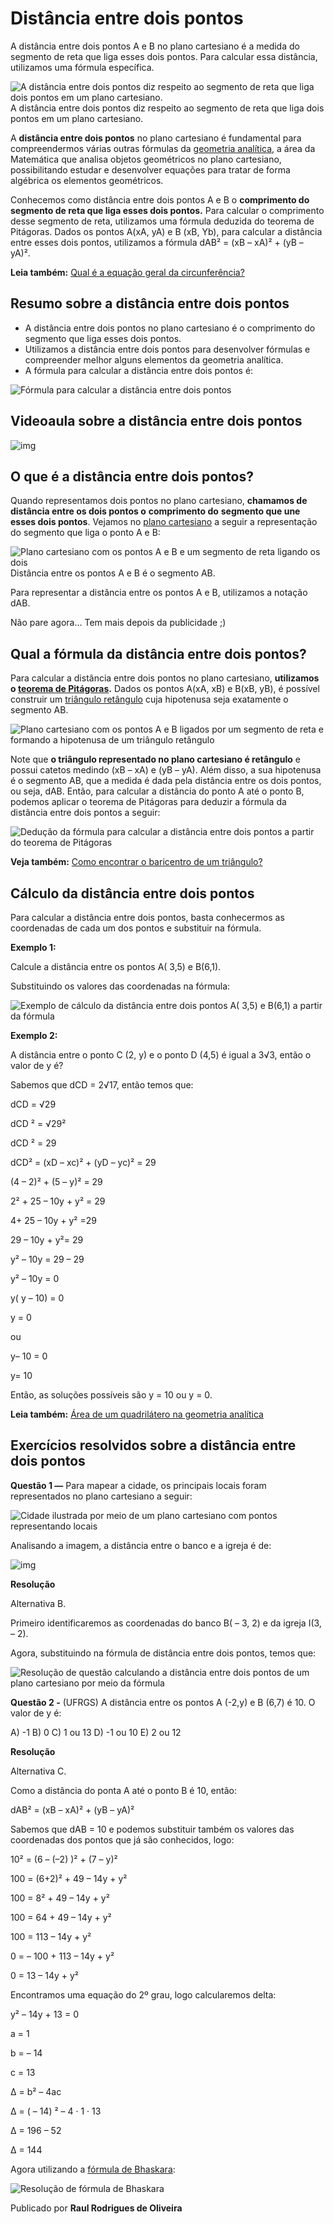 # Distância entre dois pontos

A distância entre dois pontos A e B no plano cartesiano é a medida do segmento de reta que liga esses dois pontos. Para calcular essa distância, utilizamos uma fórmula específica.

![A distância entre dois pontos diz respeito ao segmento de reta que liga dois pontos em um plano cartesiano.](https://static.mundoeducacao.uol.com.br/mundoeducacao/2021/07/plano-cartesiano-com-um-segmento-de-reta-ligando-dois-pontos.jpg)A distância entre dois pontos diz respeito ao segmento de reta que liga dois pontos em um plano cartesiano.

A **distância entre dois pontos** no plano cartesiano é fundamental para compreendermos várias outras fórmulas da [geometria analítica](https://mundoeducacao.uol.com.br/matematica/geometria-analitica.htm), a área da Matemática que analisa objetos geométricos no plano cartesiano, possibilitando estudar e desenvolver equações para tratar de forma algébrica os elementos geométricos.

Conhecemos como distância entre dois pontos A e B o **comprimento do** **segmento de reta que liga esses dois pontos.** Para calcular o comprimento desse segmento de reta, utilizamos uma fórmula deduzida do teorema de Pitágoras. Dados os pontos A(xA, yA) e B (xB, Yb), para calcular a distância entre esses dois pontos, utilizamos a fórmula dAB² = (xB – xA)² + (yB – yA)².

**Leia também:** [Qual é a equação geral da circunferência?](https://mundoeducacao.uol.com.br/matematica/equacao-normal-circunferencia.htm)

## **Resumo sobre a distância entre dois pontos**

- A distância entre dois pontos no plano cartesiano é o comprimento do segmento que liga esses dois pontos.
- Utilizamos a distância entre dois pontos para desenvolver fórmulas e compreender melhor alguns elementos da geometria analítica.
- A fórmula para calcular a distância entre dois pontos é:

![Fórmula para calcular a distância entre dois pontos](https://static.mundoeducacao.uol.com.br/mundoeducacao/2021/07/formula-distancia-dois-pontos.jpg)

## **Videoaula sobre a distância entre dois pontos**



![img](https://img.youtube.com/vi/2zpUD83EaMY/maxresdefault.jpg)



## **O que é a distância entre dois pontos?**

Quando representamos dois pontos no plano cartesiano, **chamamos de distância entre os dois pontos o** **comprimento do** **segmento que une esses dois pontos**. Vejamos no [plano cartesiano](https://mundoeducacao.uol.com.br/matematica/plano-cartesiano.htm) a seguir a representação do segmento que liga o ponto A e B:

![Plano cartesiano com os pontos A e B e um segmento de reta ligando os dois](https://static.mundoeducacao.uol.com.br/mundoeducacao/2021/07/distancia-pontos-ab.jpg)Distância entre os pontos A e B é o segmento AB.

Para representar a distância entre os pontos A e B, utilizamos a notação dAB.



Não pare agora... Tem mais depois da publicidade ;)



## **Qual a fórmula da distância entre dois pontos?**



Para calcular a distância entre dois pontos no plano cartesiano, **utilizamos o [teorema de Pitágoras](https://mundoeducacao.uol.com.br/matematica/teorema-de-pitagoras.htm).** Dados os pontos A(xA, xB) e B(xB, yB), é possível construir um [triângulo retângulo](https://mundoeducacao.uol.com.br/matematica/triangulo-retangulo.htm) cuja hipotenusa seja exatamente o segmento AB.

![Plano cartesiano com os pontos A e B ligados por um segmento de reta e formando a hipotenusa de um triângulo retângulo](https://static.mundoeducacao.uol.com.br/mundoeducacao/2021/07/plano-cartesiano-triangulo-retangulo.jpg)

Note que **o triângulo representado no plano cartesiano é retângulo** e possui catetos medindo (xB – xA) e (yB – yA). Além disso, a sua hipotenusa é o segmento AB, que a medida é dada pela distância entre os dois pontos, ou seja, dAB. Então, para calcular a distância do ponto A até o ponto B, podemos aplicar o teorema de Pitágoras para deduzir a fórmula da distância entre dois pontos a seguir:

![Dedução da fórmula para calcular a distância entre dois pontos a partir do teorema de Pitágoras](https://static.mundoeducacao.uol.com.br/mundoeducacao/2021/07/deducao-formula-distacia-pontos.jpg)

**Veja também:** [Como encontrar o baricentro de um triângulo?](https://mundoeducacao.uol.com.br/matematica/baricentro-triangulo.htm)



## **Cálculo da distância entre dois pontos**

Para calcular a distância entre dois pontos, basta conhecermos as coordenadas de cada um dos pontos e substituir na fórmula.

**Exemplo 1:**

Calcule a distância entre os pontos A( 3,5) e B(6,1).

Substituindo os valores das coordenadas na fórmula:

![Exemplo de cálculo da distância entre dois pontos A( 3,5) e B(6,1) a partir da fórmula](https://static.mundoeducacao.uol.com.br/mundoeducacao/2021/07/exemplo-formula-distancia-pontos.jpg)

**Exemplo 2:**

A distância entre o ponto C (2, y) e o ponto D (4,5) é igual a 3√3, então o valor de y é?

Sabemos que dCD = 2√17, então temos que:

dCD = √29

dCD ² = √29²

dCD ² = 29

dCD² = (xD – xc)² + (yD – yc)² = 29

(4 – 2)² + (5 – y)² = 29

2² + 25 – 10y + y² = 29

4+ 25 – 10y + y² =29

29 – 10y + y²= 29

y² – 10y = 29 – 29

y² – 10y = 0

y( y – 10) = 0

y = 0

ou

y– 10 = 0

y= 10

Então, as soluções possíveis são y = 10 ou y = 0.

**Leia também:** [Área de um quadrilátero na geometria analítica](https://mundoeducacao.uol.com.br/matematica/area-um-quadrilatero-na-geometria-analitica.htm)

## **Exercícios resolvidos sobre a distância entre dois pontos**

**Questão 1 —** Para mapear a cidade, os principais locais foram representados no plano cartesiano a seguir:

![Cidade ilustrada por meio de um plano cartesiano com pontos representando locais](https://static.mundoeducacao.uol.com.br/mundoeducacao/2021/07/plano-cartesiano-cidade.jpg)

Analisando a imagem, a distância entre o banco e a igreja é de:

![img](https://static.mundoeducacao.uol.com.br/mundoeducacao/2021/07/alternativas.jpg)

**Resolução**

Alternativa B.

Primeiro identificaremos as coordenadas do banco B( – 3, 2) e da igreja I(3, – 2).

Agora, substituindo na fórmula de distância entre dois pontos, temos que:

![Resolução de questão calculando a distância entre dois pontos de um plano cartesiano por meio da fórmula](https://static.mundoeducacao.uol.com.br/mundoeducacao/2021/07/resolucao-distancia-pontos-plano.jpg)

**Questão 2 -** (UFRGS) A distância entre os pontos A (-2,y) e B (6,7) é 10. O valor de y é:

A) -1
B) 0
C) 1 ou 13
D) -1 ou 10
E) 2 ou 12

**Resolução**

Alternativa C.

Como a distância do ponta A até o ponto B é 10, então:

dAB² = (xB – xA)² + (yB – yA)²

Sabemos que dAB = 10 e podemos substituir também os valores das coordenadas dos pontos que já são conhecidos, logo:

10² = (6 – (–2) )² + (7 – y)²

100 = (6+2)² + 49 – 14y + y²

100 = 8² + 49 – 14y + y²

100 = 64 + 49 – 14y + y²

100 = 113 – 14y + y²

0 = – 100 + 113 – 14y + y²

0 = 13 – 14y + y²

Encontramos uma equação do 2º grau, logo calcularemos delta:

y² – 14y + 13 = 0

a = 1

b = – 14

c = 13

 

Δ = b² – 4ac

Δ = ( – 14) ² – 4 · 1 · 13

Δ = 196 – 52

Δ = 144

Agora utilizando a [fórmula de Bh](https://mundoeducacao.uol.com.br/matematica/formula-bhaskara.htm)[a](https://mundoeducacao.uol.com.br/matematica/formula-bhaskara.htm)[skara](https://mundoeducacao.uol.com.br/matematica/formula-bhaskara.htm):

![Resolução de fórmula de Bhaskara](https://static.mundoeducacao.uol.com.br/mundoeducacao/2021/07/formula-bhaskara.jpg)

Publicado por **Raul Rodrigues de Oliveira**